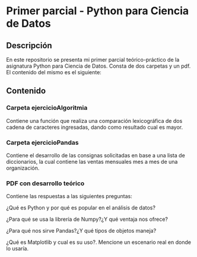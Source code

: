 # Primer parcial - Python para Ciencia de Datos

## Descripción
En este repositorio se presenta mi primer parcial teórico-práctico de la asignatura Python para Ciencia de Datos. Consta de dos carpetas y un pdf. El contenido del mismo es el siguiente:

## Contenido

### Carpeta ejercicioAlgoritmia
Contiene una función que realiza una comparación lexicográfica de dos cadena de caracteres ingresadas, dando como resultado cual es mayor.

### Carpeta ejercicioPandas
Contiene el desarrollo de las consignas solicitadas en base a una lista de diccionarios, la cual contiene las ventas mensuales mes a mes de una organización.

### PDF con desarrollo teórico
Contiene las respuestas a las siguientes preguntas:

¿Qué es Python y por qué es popular en el análisis de datos?

¿Para qué se usa la librería de Numpy?¿Y qué ventaja nos ofrece?

¿Para qué nos sirve Pandas?¿Y qué tipos de objetos maneja?

¿Qué es Matplotlib y cual es su uso?. Mencione un escenario real en donde lo usaría.
